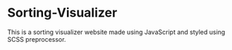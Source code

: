# Sorting-Visualizer
This is a sorting visualizer website made using JavaScript and styled using SCSS preprocessor.
